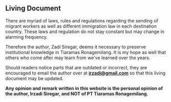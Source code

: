 
## Living Document

There are myriad of laws, rules and regulations regarding the sending of migrant workers as well as different immigration law in each destination country. These laws and regulation do not stay constant but may change in alarming frequency.

Therefore the author, Zadi Siregar, deems it necessary to preserve institutional knowledge in Tiaramas Ronagemilang. It is my hope as well that others who come after may learn from we've learned over the years.

Should readers notice parts that are outdated or incorrect, they are encouraged to email the author over at **irzadi@gmail.com** so that this living document may be updated.

**Any opinion and remark written in this website is the personal opinion of the author, Irzadi Siregar, and NOT of PT Tiaramas Ronagemilang.**